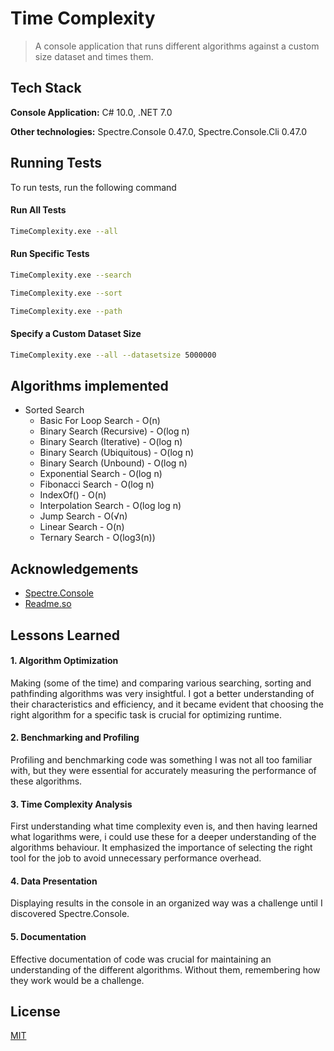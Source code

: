 
# Time Complexity

>A console application that runs different algorithms against a custom size dataset and times them.


## Tech Stack

**Console Application:** C# 10.0, .NET 7.0

**Other technologies:** Spectre.Console 0.47.0, Spectre.Console.Cli 0.47.0


## Running Tests

To run tests, run the following command

#### Run All Tests
```bash
TimeComplexity.exe --all
```

#### Run Specific Tests

```bash
TimeComplexity.exe --search
```

```bash
TimeComplexity.exe --sort
```

```bash
TimeComplexity.exe --path
```

#### Specify a Custom Dataset Size

```bash
TimeComplexity.exe --all --datasetsize 5000000
```
## Algorithms implemented
* Sorted Search
    * Basic For Loop Search       - O(n)
    * Binary Search (Recursive)   - O(log n)
    * Binary Search (Iterative)   - O(log n)
    * Binary Search (Ubiquitous)  - O(log n)
    * Binary Search (Unbound)     - O(log n)
    * Exponential Search          - O(log n)
    * Fibonacci Search            - O(log n)
    * IndexOf()                   - O(n)
    * Interpolation Search        - O(log log n)
    * Jump Search                 - O(√n)
    * Linear Search               - O(n)
    * Ternary Search              - O(log3(n))
## Acknowledgements
 - [Spectre.Console](https://spectreconsole.net/)
 - [Readme.so](https://readme.so/)


## Lessons Learned

#### 1. Algorithm Optimization
Making (some of the time) and comparing various searching, sorting and pathfinding algorithms was very insightful. I got a better understanding of their characteristics and efficiency, and it became evident that choosing the right algorithm for a specific task is crucial for optimizing runtime.

#### 2. Benchmarking and Profiling
Profiling and benchmarking code was something I was not all too familiar with, but they were essential for accurately measuring the performance of these algorithms.

#### 3. Time Complexity Analysis
First understanding what time complexity even is, and then having learned what logarithms were, i could use these for a deeper understanding of the algorithms behaviour. It emphasized the importance of selecting the right tool for the job to avoid unnecessary performance overhead.

#### 4. Data Presentation
Displaying results in the console in an organized way was a challenge until I discovered Spectre.Console.


#### 5. Documentation
Effective documentation of code was crucial for maintaining an understanding of the different algorithms. Without them, remembering how they work would be a challenge.
## License

[MIT](https://choosealicense.com/licenses/mit/)

